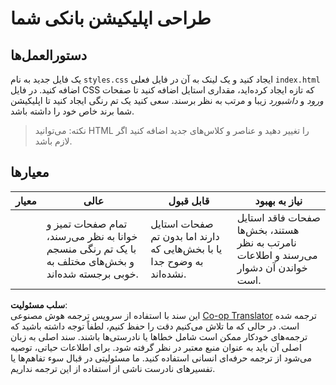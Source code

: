 <!--
CO_OP_TRANSLATOR_METADATA:
{
  "original_hash": "474f3ab1ee755ca980fc9104a0316e17",
  "translation_date": "2025-08-24T13:32:37+00:00",
  "source_file": "7-bank-project/2-forms/assignment.md",
  "language_code": "fa"
}
-->
# طراحی اپلیکیشن بانکی شما

## دستورالعمل‌ها

یک فایل جدید به نام `styles.css` ایجاد کنید و یک لینک به آن در فایل فعلی `index.html` اضافه کنید. در فایل CSS که تازه ایجاد کرده‌اید، مقداری استایل اضافه کنید تا صفحات *ورود* و *داشبورد* زیبا و مرتب به نظر برسند. سعی کنید یک تم رنگی ایجاد کنید تا اپلیکیشن شما برند خاص خود را داشته باشد.

> نکته: می‌توانید HTML را تغییر دهید و عناصر و کلاس‌های جدید اضافه کنید اگر لازم باشد.

## معیارها

| معیار     | عالی                                                                                                                   | قابل قبول                                                                   | نیاز به بهبود                                                                                 |
| --------- | ----------------------------------------------------------------------------------------------------------------------- | --------------------------------------------------------------------------- | --------------------------------------------------------------------------------------------- |
|           | تمام صفحات تمیز و خوانا به نظر می‌رسند، با یک تم رنگی منسجم و بخش‌های مختلف به خوبی برجسته شده‌اند.                   | صفحات استایل دارند اما بدون تم یا با بخش‌هایی که به وضوح جدا نشده‌اند.       | صفحات فاقد استایل هستند، بخش‌ها نامرتب به نظر می‌رسند و اطلاعات خواندن آن دشوار است.         |

**سلب مسئولیت**:  
این سند با استفاده از سرویس ترجمه هوش مصنوعی [Co-op Translator](https://github.com/Azure/co-op-translator) ترجمه شده است. در حالی که ما تلاش می‌کنیم دقت را حفظ کنیم، لطفاً توجه داشته باشید که ترجمه‌های خودکار ممکن است شامل خطاها یا نادرستی‌ها باشند. سند اصلی به زبان اصلی آن باید به عنوان منبع معتبر در نظر گرفته شود. برای اطلاعات حیاتی، توصیه می‌شود از ترجمه حرفه‌ای انسانی استفاده کنید. ما مسئولیتی در قبال سوء تفاهم‌ها یا تفسیرهای نادرست ناشی از استفاده از این ترجمه نداریم.